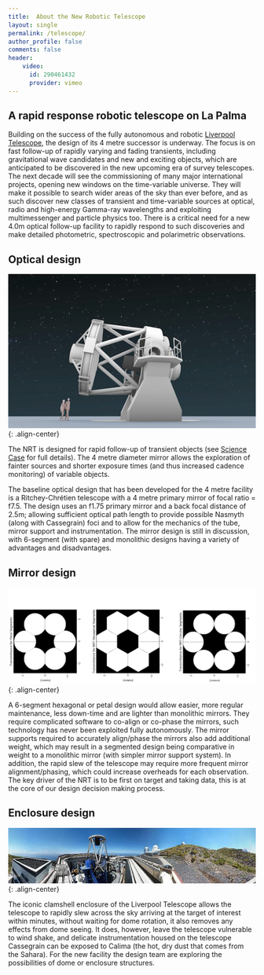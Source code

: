 ```yaml
---
title:  About the New Robotic Telescope
layout: single
permalink: /telescope/
author_profile: false
comments: false
header:
    video: 
      id: 290461432
      provider: vimeo
---
```


## A rapid response robotic telescope on La Palma
Building on the success of the fully autonomous and robotic [Liverpool Telescope](http://telescope.livjm.ac.uk/), the design of its 4 metre successor is underway. The focus is on fast follow-up of rapidly varying and fading transients, including gravitational wave candidates and new and exciting objects, which are anticipated to be discovered in the new upcoming era of survey telescopes. The next decade will see the commissioning of many major international projects, opening new windows on the time-variable universe. They will make it possible to search wider areas of the sky than ever before, and as such discover new classes of transient and time-variable sources at optical, radio and high-energy Gamma-ray wavelengths and exploiting multimessenger and particle physics too. There is a critical need for a new 4.0m optical follow-up facility to rapidly respond to such discoveries and make detailed photometric, spectroscopic and polarimetric observations.

## Optical design

![image-center](NRT_side_view.png){: .align-center}

The NRT is designed for rapid follow-up of transient objects (see [Science Case](science_case.md) for full details). The 4 metre diameter mirror allows the exploration of fainter sources and shorter exposure times (and thus increased cadence monitoring) of variable objects.

The baseline optical design that has been developed for the 4 metre facility is a Ritchey-Chrétien telescope with a 4 metre primary mirror of focal ratio = f7.5. The design uses an f1.75 primary mirror and a back focal distance of 2.5m; allowing sufficient optical path length to provide possible Nasmyth (along with Cassegrain) foci and to allow for the mechanics of the tube, mirror support and instrumentation. The mirror design is still in discussion, with 6-segment (with spare) and monolithic designs having a variety of advantages and disadvantages. 

## Mirror design

![image-center](petalvshexvscirc_seg.png){: .align-center}

A 6-segment hexagonal or petal design would allow easier, more regular maintenance, less down-time and are lighter than monolithic mirrors. They require complicated software to co-align or co-phase the mirrors, such technology has never been exploited fully autonomously. The mirror supports required to accurately align/phase the mirrors also add additional weight, which may result in a segmented design being comparative in weight to a monolithic mirror (with simpler mirror support system). In addition, the rapid slew of the telescope may require more frequent mirror alignment/phasing, which could increase overheads for each observation. The key driver of the NRT is to be first on target and taking data, this is at the core of our design decision making process.

## Enclosure design

![image-center](15640727497_d9263ee46c_o.jpg){: .align-center}

The iconic clamshell enclosure of the Liverpool Telescope allows the telescope to rapidly slew across the sky arriving at the target of interest within minutes, without waiting for dome rotation, it also removes any effects from dome seeing. It does, however, leave the telescope vulnerable to wind shake, and delicate instrumentation housed on the telescope Cassegrain can be exposed to Calima (the hot, dry dust that comes from the Sahara). For the new facility the design team are exploring the possibilities of dome or enclosure structures. 
